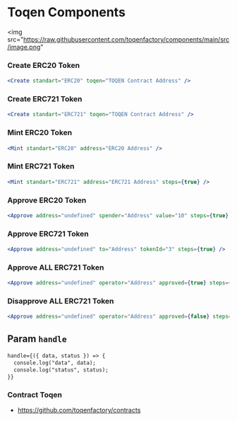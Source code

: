 # Toqen Components

<img src="https://raw.githubusercontent.com/toqenfactory/components/main/src/image.png"

### Create ERC20 Token

```jsx
<Create standart="ERC20" toqen="TOQEN Contract Address" />
```

### Create ERC721 Token

```jsx
<Create standart="ERC721" toqen="TOQEN Contract Address" />
```

### Mint ERC20 Token

```jsx
<Mint standart="ERC20" address="ERC20 Address" />
```

### Mint ERC721 Token

```jsx
<Mint standart="ERC721" address="ERC721 Address" steps={true} />
```

### Approve ERC20 Token

```jsx
<Approve address="undefined" spender="Address" value="10" steps={true} />
```

### Approve ERC721 Token

```jsx
<Approve address="undefined" to="Address" tokenId="3" steps={true} />
```

### Approve ALL ERC721 Token

```jsx
<Approve address="undefined" operator="Address" approved={true} steps={true} />
```

### Disapprove ALL ERC721 Token

```jsx
<Approve address="undefined" operator="Address" approved={false} steps={true} />
```

## Param `handle`

```
handle={({ data, status }) => {
  console.log("data", data);
  console.log("status", status);
}}
```

### Contract Toqen

- https://github.com/toqenfactory/contracts
